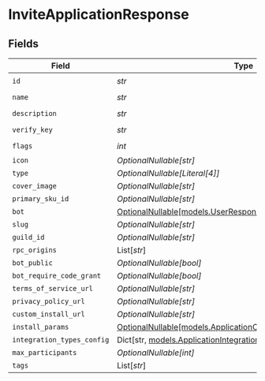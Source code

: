 # InviteApplicationResponse


## Fields

| Field                                                                                                                             | Type                                                                                                                              | Required                                                                                                                          | Description                                                                                                                       |
| --------------------------------------------------------------------------------------------------------------------------------- | --------------------------------------------------------------------------------------------------------------------------------- | --------------------------------------------------------------------------------------------------------------------------------- | --------------------------------------------------------------------------------------------------------------------------------- |
| `id`                                                                                                                              | *str*                                                                                                                             | :heavy_check_mark:                                                                                                                | N/A                                                                                                                               |
| `name`                                                                                                                            | *str*                                                                                                                             | :heavy_check_mark:                                                                                                                | N/A                                                                                                                               |
| `description`                                                                                                                     | *str*                                                                                                                             | :heavy_check_mark:                                                                                                                | N/A                                                                                                                               |
| `verify_key`                                                                                                                      | *str*                                                                                                                             | :heavy_check_mark:                                                                                                                | N/A                                                                                                                               |
| `flags`                                                                                                                           | *int*                                                                                                                             | :heavy_check_mark:                                                                                                                | N/A                                                                                                                               |
| `icon`                                                                                                                            | *OptionalNullable[str]*                                                                                                           | :heavy_minus_sign:                                                                                                                | N/A                                                                                                                               |
| `type`                                                                                                                            | *OptionalNullable[Literal[4]]*                                                                                                    | :heavy_minus_sign:                                                                                                                | N/A                                                                                                                               |
| `cover_image`                                                                                                                     | *OptionalNullable[str]*                                                                                                           | :heavy_minus_sign:                                                                                                                | N/A                                                                                                                               |
| `primary_sku_id`                                                                                                                  | *OptionalNullable[str]*                                                                                                           | :heavy_minus_sign:                                                                                                                | N/A                                                                                                                               |
| `bot`                                                                                                                             | [OptionalNullable[models.UserResponse]](../models/userresponse.md)                                                                | :heavy_minus_sign:                                                                                                                | N/A                                                                                                                               |
| `slug`                                                                                                                            | *OptionalNullable[str]*                                                                                                           | :heavy_minus_sign:                                                                                                                | N/A                                                                                                                               |
| `guild_id`                                                                                                                        | *OptionalNullable[str]*                                                                                                           | :heavy_minus_sign:                                                                                                                | N/A                                                                                                                               |
| `rpc_origins`                                                                                                                     | List[*str*]                                                                                                                       | :heavy_minus_sign:                                                                                                                | N/A                                                                                                                               |
| `bot_public`                                                                                                                      | *OptionalNullable[bool]*                                                                                                          | :heavy_minus_sign:                                                                                                                | N/A                                                                                                                               |
| `bot_require_code_grant`                                                                                                          | *OptionalNullable[bool]*                                                                                                          | :heavy_minus_sign:                                                                                                                | N/A                                                                                                                               |
| `terms_of_service_url`                                                                                                            | *OptionalNullable[str]*                                                                                                           | :heavy_minus_sign:                                                                                                                | N/A                                                                                                                               |
| `privacy_policy_url`                                                                                                              | *OptionalNullable[str]*                                                                                                           | :heavy_minus_sign:                                                                                                                | N/A                                                                                                                               |
| `custom_install_url`                                                                                                              | *OptionalNullable[str]*                                                                                                           | :heavy_minus_sign:                                                                                                                | N/A                                                                                                                               |
| `install_params`                                                                                                                  | [OptionalNullable[models.ApplicationOAuth2InstallParamsResponse]](../models/applicationoauth2installparamsresponse.md)            | :heavy_minus_sign:                                                                                                                | N/A                                                                                                                               |
| `integration_types_config`                                                                                                        | Dict[str, [models.ApplicationIntegrationTypeConfigurationResponse](../models/applicationintegrationtypeconfigurationresponse.md)] | :heavy_minus_sign:                                                                                                                | N/A                                                                                                                               |
| `max_participants`                                                                                                                | *OptionalNullable[int]*                                                                                                           | :heavy_minus_sign:                                                                                                                | N/A                                                                                                                               |
| `tags`                                                                                                                            | List[*str*]                                                                                                                       | :heavy_minus_sign:                                                                                                                | N/A                                                                                                                               |